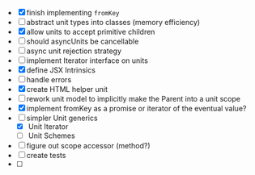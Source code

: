 -   [x] finish implementing `fromKey`
-   [ ] abstract unit types into classes (memory efficiency)
-   [x] allow units to accept primitive children
-   [ ] should asyncUnits be cancellable
-   [ ] async unit rejection strategy
-   [ ] implement Iterator interface on units
-   [x] define JSX Intrinsics
-   [ ] handle errors
-   [x] create HTML helper unit
-   [ ] rework unit model to implicitly make the Parent into a unit scope
-   [x] implement fromKey as a promise or iterator of the eventual value?
-   [ ] simpler Unit generics
    -   [x] Unit Iterator
    -   [ ] Unit Schemes
-   [ ] figure out scope accessor (method?)
-   [ ] create tests
-   [ ]
